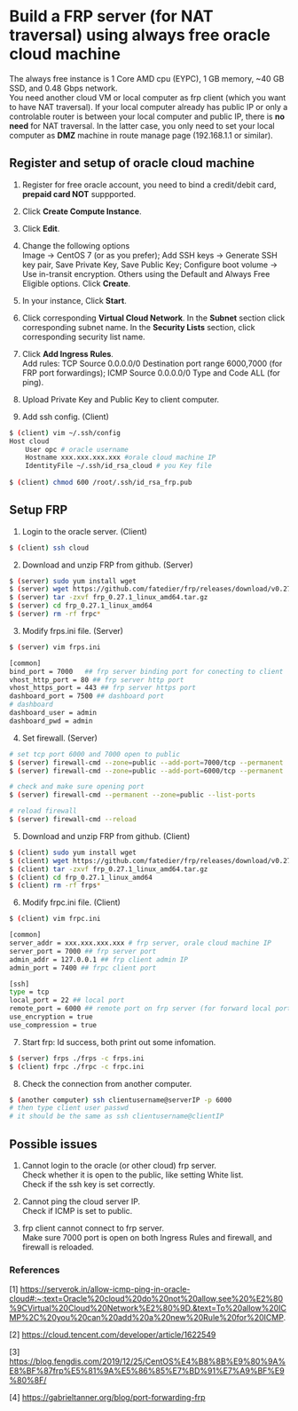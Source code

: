 # Build a FRP server (for NAT traversal) using always free oracle cloud machine #

The always free instance is 1 Core AMD cpu (EYPC), 1 GB memory, ~40 GB SSD, and 0.48 Gbps network.\
You need another cloud VM or local computer as frp client (which you want to have NAT traversal). If your local computer already has public IP or only a controlable router is between your local computer and public IP, there is **no need** for NAT traversal. In the latter case, you only need to set your local computer as **DMZ** machine in route manage page (192.168.1.1 or similar).

## Register and setup of oracle cloud machine ##

1. Register for free oracle account, you need to bind a credit/debit card, **prepaid card NOT** suppported.

2. Click **Create Compute Instance**.

3. Click **Edit**.

4. Change the following options \
Image -> CentOS 7 (or as you prefer); Add SSH keys -> Generate SSH key pair, Save Private Key, Save Public Key; Configure boot volume -> Use in-transit encryption. Others using the Default and Always Free Eligible options. Click **Create**.

5. In your instance, Click **Start**.

6. Click corresponding **Virtual Cloud Network**. In the **Subnet** section click corresponding subnet name. In the **Security Lists** section, click corresponding security list name. 

7. Click **Add Ingress Rules**. \
Add rules: TCP Source 0.0.0.0/0 Destination port range 6000,7000 (for FRP port forwardings); ICMP Source 0.0.0.0/0 Type and Code ALL (for ping).

8. Upload Private Key and Public Key to client computer.

9. Add ssh config. (Client)
```bash
$ (client) vim ~/.ssh/config
Host cloud
    User opc # oracle username
    Hostname xxx.xxx.xxx.xxx #orale cloud machine IP
    IdentityFile ~/.ssh/id_rsa_cloud # you Key file
    
$ (client) chmod 600 /root/.ssh/id_rsa_frp.pub 
```

## Setup FRP ##

1. Login to the oracle server. (Client)
```bash
$ (client) ssh cloud
```

2. Download and unzip FRP from github. (Server)
```bash
$ (server) sudo yum install wget
$ (server) wget https://github.com/fatedier/frp/releases/download/v0.27.1/frp_0.27.1_linux_amd64.tar.gz # or any newer version
$ (server) tar -zxvf frp_0.27.1_linux_amd64.tar.gz
$ (server) cd frp_0.27.1_linux_amd64
$ (server) rm -rf frpc*
```

3. Modify frps.ini file. (Server)
```bash
$ (server) vim frps.ini

[common]
bind_port = 7000   ## frp server binding port for conecting to client
vhost_http_port = 80 ## frp server http port
vhost_https_port = 443 ## frp server https port
dashboard_port = 7500 ## dashboard port
# dashboard
dashboard_user = admin
dashboard_pwd = admin
```

4. Set firewall. (Server)
```bash
# set tcp port 6000 and 7000 open to public
$ (server) firewall-cmd --zone=public --add-port=7000/tcp --permanent
$ (server) firewall-cmd --zone=public --add-port=6000/tcp --permanent

# check and make sure opening port
$ (server) firewall-cmd --permanent --zone=public --list-ports

# reload firewall
$ (server) firewall-cmd --reload
```

5. Download and unzip FRP from github. (Client)
```bash
$ (client) sudo yum install wget
$ (client) wget https://github.com/fatedier/frp/releases/download/v0.27.1/frp_0.27.1_linux_amd64.tar.gz # or any newer version
$ (client) tar -zxvf frp_0.27.1_linux_amd64.tar.gz
$ (client) cd frp_0.27.1_linux_amd64
$ (client) rm -rf frps*
```

6. Modify frpc.ini file. (Client)
```bash
$ (client) vim frpc.ini

[common]
server_addr = xxx.xxx.xxx.xxx # frp server, orale cloud machine IP
server_port = 7000 ## frp server port
admin_addr = 127.0.0.1 ## frp client admin IP
admin_port = 7400 ## frpc client port

[ssh]
type = tcp
local_port = 22 ## local port
remote_port = 6000 ## remote port on frp server (for forward local port 22)
use_encryption = true
use_compression = true
```

7. Start frp: Id success, both print out some infomation.
```bash
$ (server) frps ./frps -c frps.ini
$ (client) frpc ./frpc -c frpc.ini
```

8. Check the connection from another computer.
```bash
$ (another computer) ssh clientusername@serverIP -p 6000
# then type client user passwd
# it should be the same as ssh clientusername@clientIP
```

## Possible issues ##
1. Cannot login to the oracle (or other cloud) frp server. \
Check whether it is open to the public, like setting White list.\
Check if the ssh key is set correctly.

2. Cannot ping the cloud server IP. \
Check if ICMP is set to public.

3. frp client cannot connect to frp server. \
Make sure 7000 port is open on both Ingress Rules and firewall, and firewall is reloaded.

### References ###

[1] https://serverok.in/allow-icmp-ping-in-oracle-cloud#:~:text=Oracle%20cloud%20do%20not%20allow,see%20%E2%80%9CVirtual%20Cloud%20Network%E2%80%9D.&text=To%20allow%20ICMP%2C%20you%20can%20add%20a%20new%20Rule%20for%20ICMP. 

[2] https://cloud.tencent.com/developer/article/1622549 

[3] https://blog.fengdis.com/2019/12/25/CentOS%E4%B8%8B%E9%80%9A%E8%BF%87frp%E5%81%9A%E5%86%85%E7%BD%91%E7%A9%BF%E9%80%8F/ 

[4] https://gabrieltanner.org/blog/port-forwarding-frp
